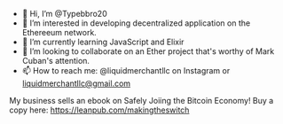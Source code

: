 - 👋 Hi, I’m @Typebbro20
- 👀 I’m interested in developing decentralized application on the Ethereeum network.
- 🌱 I’m currently learning JavaScript and Elixir
- 💞️ I’m looking to collaborate on an Ether project that's worthy of Mark Cuban's attention.
- 📫 How to reach me: @liquidmerchantllc on Instagram or liquidmerchantllc@gmail.com

My business sells an ebook on Safely Joiing the Bitcoin Economy! Buy a copy here: https://leanpub.com/makingtheswitch

<!---
Typebbro20/Typebbro20 is a ✨ special ✨ repository because its `README.md` (this file) appears on your GitHub profile.
You can click the Preview link to take a look at your changes.
--->
